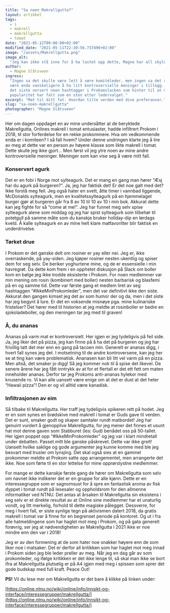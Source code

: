 ```yaml
---
title: "Sa noen Makrellgutta?"
layout: artikkel
tags:
  - i
  - makrell
  - makrellgutta
  - tomat
date: "2021-05-12T09:00:00+02:00"
modified_date: "2021-05-11T22:30:56.737496+02:00"
image: "/assets/Makrellgutta.png"
image_alt:
  "Jeg kan ikke stå inne for å ha lastet opp dette, Magne har all skylda"
author:
  - Magne Slåtsveen
ingress:
  "Ingen sa det skulle være lett å være komitéleder, men ingen sa det skulle
  være enda vanskeligere å ha litt kontroversielle meninger i tillegg. Det har i
  det siste versert noen hashtagger i Prokomslacken som hinter til at min
  popularitet har falt som en sten etter ledervalget."
excerpt: "Mat til ditt fat. Hvordan tilte verden med dine preferanser."
slug: "sa-noen-makrellgutta"
photographer: "Magne Slåtsveen"
---
```


Her om dagen oppdaget en av mine undersåtter at de beryktede Makrellgutta,
Onlines makrell i tomat entusiaster, hadde infiltrert Prokom i 2018, til stor
forferdelse for en rekke prokommere. Hva om vedkommende enda er i komiteen? I så
fall hvem? Under denne undringen klarte jeg å lire av meg at dette var en person
av høyere klasse som likte makrell i tomat. Dette skulle jeg ikke gjort… Men
først vil jeg ytre noen av mine andre kontroversielle meninger. Meninger som kan
vise seg å være mitt fall.

### Konservert agurk

Det er en fobi i Norge mot sylteagurk. Det er mang en gang man hører “Æsj har du
agurk på burgeren?”. Ja, jeg har faktisk det! Er det noe galt med det? Ikke
forstå meg feil. Jeg også hater en svett, åtte timer i vannbad liggende,
McDonalds sylteagurk, men en kvalitetssylteagurk på en hjemmelaget burger gjør
at burgeren går fra 8 av 10 til 10 av 10 i min bok. Akkurat dette kan jeg fighte
for så “come at me!”. Jeg har funnet meg selv spise sylteagurk alene som middag
og jeg har spist sylteagurk som tilbehør til potetgull på samme måte som du
kanskje bruker holiday-dip en lørdags kveld. Å kalle sylteagurk en av mine helt
klare matfavoritter blir faktisk en underdrivelse.

### Tørket drue

I Prokom er det ganske delt om rosiner er yay eller nei. Jeg er, ikke
overraskende, på yay-siden. Jeg kjøper rosiner nesten ukentlig og spiser dem for
seg selv. De beriker yoghurtene mine, og de er essensielle i min havregrøt. Da
dette kom frem i en opphetet diskusjon på Slack om boller kom en bølge jeg ikke
trodde eksisterte i Prokom. For noen medlemmer var min mening om rosin
(kombinert med boller) nesten barbarisk og blasfemi på en og samme tid. Dette
var første gang et medlem liret av seg hashtaggen “#IkkeMinProkomleder”, men det
var definitivt ikke den siste. Akkurat den gangen kimset jeg det av som humor
der og da, men i det siste har jeg begynt å lure. Er det en voksende misnøye
pga. mine kulinariske fristelser? Det hører med til historien at jeg meldte at
rosinboller er bedre en sjokoladeboller, og den meningen tar jeg med til graven!

### Å, du ananas

Ananas på varm mat er kontroversielt. Her igjen er jeg tydeligvis på feil side.
Ja, jeg liker det på pizza, jeg kan finne på å ha det på burgeren og jeg har
frivillig tatt det mer enn en gang på tacoen min. Generelt er ananas digg, i
hvert fall synes jeg det. I motsetning til de andre kontroversene, kan jeg her
se at ting kan være problematisk. Ananasen kan bli litt vel varm på en pizza.
Men altså, det smaker jo digg! Så jeg kommer nok til å spise det likevel. De
senere årene har jeg fått inntrykk av at for et flertall er det ett fett om
maten inneholder ananas. Derfor tar jeg Prokoms anti-ananas hylekor med knusende
ro. Vi kan alle uansett være enige om at det er dust at det heter “Hawaii
pizza”! Den er og vil alltid være kanadisk.

### Infiltrasjonen av eim

Så tilbake til Makrellgutta. Her traff jeg tydeligvis spikeren rett på hodet.
Jeg er en som synes en brødskive med makrell i tomat er Guds gave til verden.
Det er sunt, smaker godt og skaper samtaler rundt matbordet! Jeg har genuint
vurdert å gjenopplive Makrellgutta, for jeg mener det finnes et usunt hat mot
denne gaven som Stabburet (les: Gud) benådet oss på 50-tallet. Her igjen poppet
opp “#IkkeMinProkomleder” og jeg var i klart mindretall under debatten. Passet
mitt ble ganske påskrevet. Dette var ikke greit! Uansett hvilke saklige og gode
argumenter jeg kunne komme med ble jeg besvart med trusler om lynsjing. Det skal
også sies at en gammel prokommer meldte at Prokom satte opp arrangementet, men
arrangerte det ikke. Noe som førte til en stor lettelse for mine opprørslystne
medlemmer.

For mange er dette kanskje første gang de hører om Makrellgutta som selv om
navnet ikke indikerer det er en gruppe for alle kjønn. Dette er en
interessegruppe som er sagnomsust for å spre en fantastisk aroma av fisk dyppet
i tomat rundt på lesesaler og oppholdsrom for den allmenne informatiker ved
NTNU. Det antas at årsaken til Makrellgutta sin eksistens i seg selv er et
direkte resultat av at Online sine medlemmer har et unaturlig vondt, og litt
merkelig, forhold til dette magiske pålegget. Dessverre, for meg i hvert fall,
er siste synlige tegn på aktivismen datert 2018, da gratis makrell i tomat var å
finne for en begrenset periode på kontoret. Og ut i fra alle hatmeldingene som
har haglet mot meg i Prokom, og på gata generelt forøvrig, ser jeg at
nødvendigheten av Makrellgutta i 2021 ikke er noe mindre enn den var i 2018!

Jeg er av den formening at de som hater noe snakker høyere enn de som liker noe
i matsaker. Det er derfor all kritikken som har haglet mot meg innad i Prokom
siden jeg ble leder preller av meg. Når jeg en dag går av som prokomleder, og
ifølge kritikken er det ikke lenge til, så skal man ikke se bort ifra at
Makrellgutta plutselig er på A4 igjen med meg i spissen som sprer det gode
budskap med full kraft. Peace Out!

**PS!** Vil du lese mer om Makrellgutta er det bare å klikke på linken under:

[https://online.ntnu.no/wiki/online/info/innsikt-og-interface/interessegrupper/makrellgutta/](https://online.ntnu.no/wiki/online/info/innsikt-og-interface/interessegrupper/makrellgutta/)
